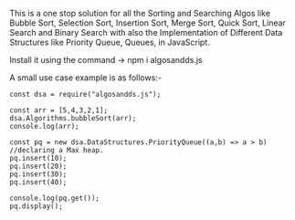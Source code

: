 This is a one stop solution for all the Sorting and Searching Algos like Bubble Sort, Selection Sort, Insertion Sort, Merge Sort, Quick Sort, Linear Search and Binary Search with also the Implementation of Different Data Structures like Priority Queue, Queues, in JavaScript.

Install it using the command -> npm i algosandds.js

A small use case example is as follows:-

```
const dsa = require("algosandds.js");

const arr = [5,4,3,2,1];
dsa.Algorithms.bubbleSort(arr);
console.log(arr);

const pq = new dsa.DataStructures.PriorityQueue((a,b) => a > b) //declaring a Max heap.
pq.insert(10);
pq.insert(20);
pq.insert(30);
pq.insert(40);

console.log(pq.get());
pq.display();
```